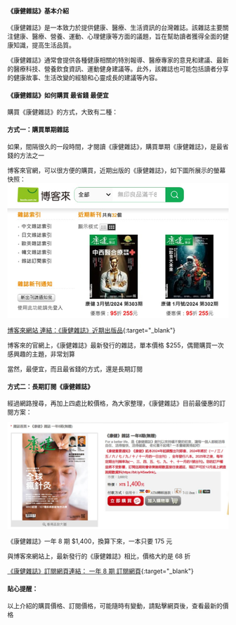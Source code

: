 #### 《康健雜誌》基本介紹

《康健雜誌》是一本致力於提供健康、醫療、生活資訊的台灣雜誌。該雜誌主要關注健康、醫療、營養、運動、心理健康等方面的議題，旨在幫助讀者獲得全面的健康知識，提高生活品質。

《康健雜誌》通常會提供各種健康相關的特別報導、醫療專家的意見和建議、最新的醫療科技、營養飲食資訊、運動健身建議等。此外，該雜誌也可能包括讀者分享的健康故事、生活改變的經驗和心靈成長的建議等內容。

#### 《康健雜誌》如何購買 最省錢 最便宜

購買《康健雜誌》的方式，大致有二種： 

#### 方式一：購買單期雜誌

如果，間隔很久的一段時間，才閱讀《康健雜誌》，購買單期《康健雜誌》，是最省錢的方法之一

博客來官網，可以很方便的購買，近期出版的《康健雜誌》，如下圖所展示的螢幕快照：
![康健雜誌](/images/20240307-1.jpg)

[博客來網站 連結：《康健雜誌》近期出版品](https://iorange.biz/38F3z?uid1=CommonHealthV2){:target="_blank"}


博客來的官網上，《康健雜誌》最新發行的雜誌，單本價格 $255，偶爾購買一次感興趣的主題，非常划算

當然，最便宜，而且最省錢的方式，還是長期訂閱

#### 方式二：長期訂閱《康健雜誌》

經過網路搜尋，再加上四處比較價格，為大家整理，《康健雜誌》目前最優惠的訂閱方案：

![康健雜誌](/images/20240307-2.jpg)

《康健雜誌》一年 8 期	$1,400，換算下來，一本只要 175 元

與博客來網站上，最新發行的《康健雜誌》相比，價格大約是 68 折  

[《康健雜誌》訂閱網頁連結：  一年 8 期 訂閱網頁](https://easymall.co/30dI6?uid1=CommonHealthV2){:target="_blank"}


#### 貼心提醒：

以上介紹的購買價格、訂閱價格，可能隨時有變動，請點擊網頁後，查看最新的價格
